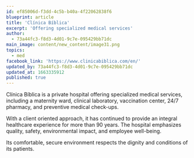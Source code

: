 ```yaml
---
id: ef85006d-f3dd-4c5b-b40a-4f22062838f6
blueprint: article
title: 'Clínica Bíblica'
excerpt: 'Offering specialized medical services'
author:
  - 73a44fc3-f8d3-4d01-9c7e-095429bb71dc
main_image: content/new_content/image31.png
topics:
  - med
facebook_link: 'https://www.clinicabiblica.com/en/'
updated_by: 73a44fc3-f8d3-4d01-9c7e-095429bb71dc
updated_at: 1663335912
published: true
---
```

Clínica Bíblica is a private hospital offering specialized medical services, including a maternity ward, clinical laboratory, vaccination center, 24/7 pharmacy, and preventive medical check-ups. 

With a client oriented approach, it has continued to provide an integral healthcare experience for more than 90 years. 
The hospital emphasizes quality, safety, environmental impact, and employee well-being. 

Its comfortable, secure environment respects the dignity and conditions of its patients.